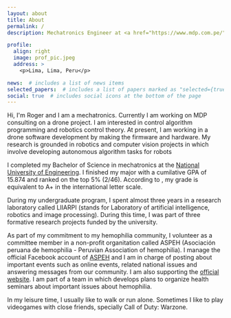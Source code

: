 ```yaml
---
layout: about
title: About
permalink: /
description: Mechatronics Engineer at <a href="https://www.mdp.com.pe/">MDP consulting</a>

profile:
  align: right
  image: prof_pic.jpeg
  address: >
    <p>Lima, Lima, Peru</p>

news:  # includes a list of news items
selected_papers:  # includes a list of papers marked as "selected={true}"
social: true  # includes social icons at the bottom of the page
---
```


Hi, I'm Roger and I am a mechatronics. Currently I am working on MDP consulting on a drone project. I am interested in control algorithm programming and robotics control theory. At present, I am working in a drone software development by making the firmware and hardware. My research is grounded in robotics and computer vision projects in which involve developing autonomous algorithm tasks for robots

I completed my Bachelor of Science in mechatronics at the [National University of Engineering](https://www.uni.edu.pe/). I finished my major with a cumilative GPA of 15.874 and ranked on the top 5% (2/46). According to , my grade is equivalent to A+ in the international letter scale.

During my undergraduate program, I spent almost three years in a research laboratory called LIIARPI (stands for Laboratory of artificial intelligence, robotics and image processing). During this time, I was part of three formative research projects funded by the university.

As part of my commitment to my hemophilia community, I volunteer as a committee member in a non-profit organitation called ASPEH (Asociación peruana de hemophilia - Peruvian Association of hemophilia). I manage the official Facebook account of [ASPEH](https://www.facebook.com/AspehPeru) and I am in charge of posting about important events such as online events, related national issues and answering messages from our community. I am also supporting the [official website](https://hemofiliaperu.org/). I am part of a team in which develops plans to organize health seminars about important issues about hemophilia.

In my leisure time, I usually like to walk or run alone. Sometimes I like to play videogames with close friends, specially Call of Duty: Warzone. 
